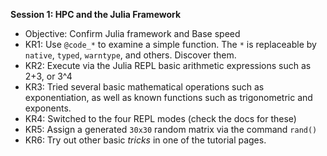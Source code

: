 **Session 1: HPC and the Julia Framework**

- Objective: Confirm Julia framework and Base speed
- KR1: Use ```@code_*``` to examine a simple function. The `*` is replaceable by `native`, `typed`, `warntype`, and others. Discover them.
- KR2: Execute via the Julia REPL basic arithmetic expressions such as 2+3, or 3^4
- KR3: Tried several basic mathematical operations such as exponentiation, as well as known functions such as trigonometric and exponents.
- KR4: Switched to the four REPL modes (check the docs for these)
- KR5: Assign a generated ```30x30``` random matrix via the command ```rand()```
- KR6: Try out other basic *tricks* in one of the tutorial pages.
